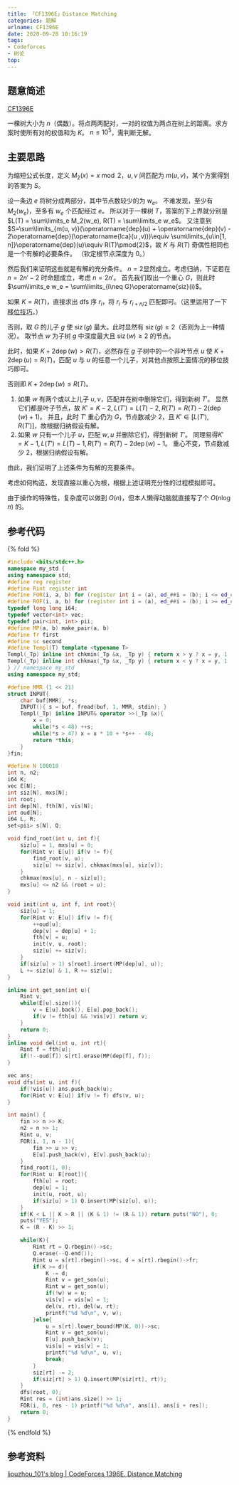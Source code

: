 ```yaml
---
title: 「CF1396E」Distance Matching
categories: 题解
urlname: CF1396E
date: 2020-09-28 10:16:19
tags:
- Codeforces
- 树论
top:
---
```


## 题意简述

[CF1396E](https://codeforces.com/contest/1396/problem/E)

一棵树大小为 $n$（偶数）。将点两两配对，一对的权值为两点在树上的距离。求方案时使所有对的权值和为 $K$。
$n\le 10^5$，需判断无解。

<!-- more -->

## 主要思路

为缩短公式长度，定义 $M_2(x) = x \bmod 2$，$u, v$ 间匹配为 $m(u, v)$，某个方案得到的答案为 $S$。

设一条边 $e$ 将树分成两部分，其中节点数较少的为 $w_e$。
不难发现，至少有 $M_2(w_e)$，至多有 $w_e$ 个匹配经过 $e$。
所以对于一棵树 $T$，答案的下上界就分别是 $L(T) = \sum\limits_e M_2(w_e), R(T) = \sum\limits_e w_e$。
又注意到 $S=\sum\limits_{m(u, v)}(\operatorname{dep}(u) + \operatorname{dep}(v) - 2\operatorname{dep}(\operatorname{lca}(u ,v)))\equiv \sum\limits_{u\in[1, n]}\operatorname{dep}(u)\equiv R(T)\pmod{2}$，故 $K$ 与 $R(T)$ 奇偶性相同也是一个有解的必要条件。
（钦定根节点深度为 $0$。）

然后我们来证明这些就是有解的充分条件。
$n = 2$显然成立。考虑归纳，下证若在 $n = 2n' - 2$ 时命题成立，考虑 $n = 2n'$。
首先我们取出一个重心 $G$，则此时 $\sum\limits_e w_e = \sum\limits_{i\neq G}\operatorname{siz}(i)$。

如果 $K = R(T)$，直接求出 dfs 序 $r_i$，将 $r_i$ 与 $r_{i+n/2}$ 匹配即可。（这里运用了一下[移位技巧](https://www.cnblogs.com/TinyWong/p/13374739.html)。）

否则，取 $G$ 的儿子 $g$ 使 $\operatorname{siz}(g)$ 最大。此时显然有 $\operatorname{siz}(g) \ge 2$（否则为上一种情况）。
取节点 $w$ 为子树 $g$ 中深度最大且 $\operatorname{siz}(w)\ge 2$ 的节点。

此时，如果 $K + 2\operatorname{dep}(w) > R(T)$，必然存在 $g$ 子树中的一个非叶节点 $u$ 使 $K + 2\operatorname{dep}(u) = R(T)$，匹配 $u$ 与 $u$ 的任意一个儿子，对其他点按照上面情况的移位技巧即可。

否则即 $K + 2\operatorname{dep}(w) \le R(T)$。
1. 如果 $w$ 有两个或以上儿子 $u, v$，匹配并在树中删除它们，得到新树 $T'$。
   显然它们都是叶子节点，故 $K' = K - 2, L(T') = L(T) - 2, R(T') = R(T) - 2(\operatorname{dep}(w) + 1)$。
   并且，此时 $T'$ 重心仍为 $G$，节点数减少 $2$，且 $K'\in[L(T'), R(T')]$，故根据归纳假设有解。
2. 如果 $w$ 只有一个儿子 $u$，匹配 $w, u$ 并删除它们，得到新树 $T'$。
   同理易得$K' = K - 1, L(T') = L(T) - 1, R(T') = R(T) - 2\operatorname{dep}(w) - 1$。
   重心不变，节点数减少 $2$，根据归纳假设有解。

由此，我们证明了上述条件为有解的充要条件。

考虑如何构造，发现直接以重心为根，根据上述证明充分性的过程模拟即可。

由于操作的特殊性，复杂度可以做到 $O(n)$，但本人懒得动脑就直接写了个 $O(n\log n)$ 的。

## 参考代码

{% fold %}
```cpp
#include <bits/stdc++.h>
namespace my_std {
using namespace std;
#define reg register
#define Rint register int
#define FOR(i, a, b) for (register int i = (a), ed_##i = (b); i <= ed_##i; ++i)
#define ROF(i, a, b) for (register int i = (a), ed_##i = (b); i >= ed_##i; --i)
typedef long long i64;
typedef vector<int> vec;
typedef pair<int, int> pii;
#define MP(a, b) make_pair(a, b)
#define fr first
#define sc second
#define Templ(T) template <typename T>
Templ(_Tp) inline int chkmin(_Tp &x, _Tp y) { return x > y ? x = y, 1 : 0; }
Templ(_Tp) inline int chkmax(_Tp &x, _Tp y) { return x < y ? x = y, 1 : 0; }
} // namespace my_std
using namespace my_std;

#define MMR (1 << 21)
struct INPUT{
    char buf[MMR], *s;
    INPUT(){ s = buf, fread(buf, 1, MMR, stdin); }
    Templ(_Tp) inline INPUT& operator >>(_Tp &x){
        x = 0;
        while(*s < 48) ++s;
        while(*s > 47) x = x * 10 + *s++ - 48;
        return *this;
    }
}fin;

#define N 100010
int n, n2;
i64 K;
vec E[N];
int siz[N], mxs[N];
int root;
int dep[N], fth[N], vis[N];
int oud[N];
i64 L, R;
set<pii> s[N], Q;

void find_root(int u, int f){
    siz[u] = 1, mxs[u] = 0;
    for(Rint v: E[u]) if(v != f){
        find_root(v, u);
        siz[u] += siz[v], chkmax(mxs[u], siz[v]);
    }
    chkmax(mxs[u], n - siz[u]);
    mxs[u] <= n2 && (root = u);
}

void init(int u, int f, int root){
    siz[u] = 1;
    for(Rint v: E[u]) if(v != f){
        ++oud[u];
        dep[v] = dep[u] + 1;
        fth[v] = u;
        init(v, u, root);
        siz[u] += siz[v];
    }
    if(siz[u] > 1) s[root].insert(MP(dep[u], u));
    L += siz[u] & 1, R += siz[u];
}

inline int get_son(int u){
    Rint v;
    while(E[u].size()){
        v = E[u].back(), E[u].pop_back();
        if(v != fth[u] && !vis[v]) return v;
    }
    return 0;
}
inline void del(int u, int rt){
    Rint f = fth[u];
    if(!--oud[f]) s[rt].erase(MP(dep[f], f));
}

vec ans;
void dfs(int u, int f){
    if(!vis[u]) ans.push_back(u);
    for(Rint v: E[u]) if(v != f) dfs(v, u);
}

int main() {
    fin >> n >> K;
    n2 = n >> 1;
    Rint u, v;
    FOR(i, 1, n - 1){
        fin >> u >> v;
        E[u].push_back(v), E[v].push_back(u);
    }
    find_root(1, 0);
    for(Rint u: E[root]){
        fth[u] = root;
        dep[u] = 1;
        init(u, root, u);
        if(siz[u] > 1) Q.insert(MP(siz[u], u));
    }
    if(K < L || K > R || (K & 1) != (R & 1)) return puts("NO"), 0;
    puts("YES");
    K = (R - K) >> 1;

    while(K){
        Rint rt = Q.rbegin()->sc;
        Q.erase(--Q.end());
        Rint u = s[rt].rbegin()->sc, d = s[rt].rbegin()->fr;
        if(K >= d){
            K -= d;
            Rint v = get_son(u);
            Rint w = get_son(u);
            if(!w) w = u;
            vis[v] = vis[w] = 1;
            del(v, rt), del(w, rt);
            printf("%d %d\n", v, w);
        }else{
            u = s[rt].lower_bound(MP(K, 0))->sc;
            Rint v = get_son(u);
            E[u].push_back(v);
            vis[u] = vis[v] = 1;
            printf("%d %d\n", u, v);
            break;
        }
        siz[rt] -= 2;
        if(siz[rt] > 1) Q.insert(MP(siz[rt], rt));
    }
    dfs(root, 0);
    Rint res = (int)ans.size() >> 1;
    FOR(i, 0, res - 1) printf("%d %d\n", ans[i], ans[i + res]);
    return 0;
}
```
{% endfold %}

## 参考资料

[liouzhou_101's blog | CodeForces 1396E. Distance Matching](https://www.cnblogs.com/TinyWong/p/13605055.html)